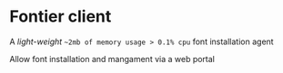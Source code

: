 # Fontier client
A *light-weight* `~2mb of memory usage > 0.1% cpu` font installation agent


Allow font installation and mangament via a web portal
